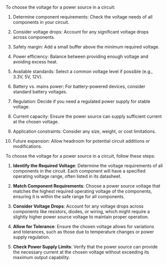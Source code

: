 To choose the voltage for a power source in a circuit:

1. Determine component requirements: Check the voltage needs of all components in your circuit.

2. Consider voltage drops: Account for any significant voltage drops across components.

3. Safety margin: Add a small buffer above the minimum required voltage.

4. Power efficiency: Balance between providing enough voltage and avoiding excess heat.

5. Available standards: Select a common voltage level if possible (e.g., 3.3V, 5V, 12V).

6. Battery vs. mains power: For battery-powered devices, consider standard battery voltages.

7. Regulation: Decide if you need a regulated power supply for stable voltage.

8. Current capacity: Ensure the power source can supply sufficient current at the chosen voltage.

9. Application constraints: Consider any size, weight, or cost limitations.

10. Future expansion: Allow headroom for potential circuit additions or modifications.



To choose the voltage for a power source in a circuit, follow these steps:

1. **Identify the Required Voltage**: Determine the voltage requirements of all components in the circuit. Each component will have a specified operating voltage range, often listed in its datasheet.

2. **Match Component Requirements**: Choose a power source voltage that matches the highest required operating voltage of the components, ensuring it is within the safe range for all components.

3. **Consider Voltage Drops**: Account for any voltage drops across components like resistors, diodes, or wiring, which might require a slightly higher power source voltage to maintain proper operation.

4. **Allow for Tolerance**: Ensure the chosen voltage allows for variations and tolerances, such as those due to temperature changes or power supply regulation.

5. **Check Power Supply Limits**: Verify that the power source can provide the necessary current at the chosen voltage without exceeding its maximum output capability.


